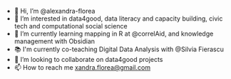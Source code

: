 - 👋 Hi, I’m @alexandra-florea
- 👀 I’m interested in data4good, data literacy and capacity building, civic tech and computational social science
- 🌱 I’m currently learning mapping in R at @correlAid, and knowledge management with Obsidian
- 📚 I'm currently co-teaching Digital Data Analysis with @Silvia Fierascu
- 💞️ I’m looking to collaborate on data4good projects
- 📫 How to reach me xandra.florea@gmail.com

<!---
alexandra-florea/alexandra-florea is a ✨ special ✨ repository because its `README.md` (this file) appears on your GitHub profile.
You can click the Preview link to take a look at your changes.
--->

